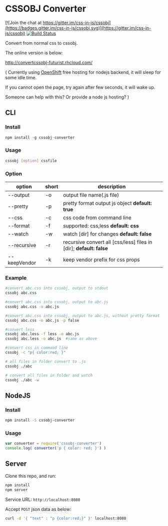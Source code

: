 # CSSOBJ Converter

[![Join the chat at https://gitter.im/css-in-js/cssobj](https://badges.gitter.im/css-in-js/cssobj.svg)](https://gitter.im/css-in-js/cssobj) [![Build Status](https://travis-ci.org/cssobj/cssobj-converter.svg?branch=master)](https://travis-ci.org/cssobj/cssobj-converter)

Convert from normal css to cssobj.

The online version is below:

http://convertcssobj-futurist.rhcloud.com/

( Currently using [OpenShift](https://www.openshift.com/) free hosting for nodejs backend, it will sleep for some idle time.

If you cannot open the page, try again after few seconds, it will wake up.

Someone can help with this? Or provide a node js hosting? )

## CLI

### Install

``` javascript
npm install -g cssobj-converter
```

### Usage

``` bash
cssobj [option] cssfile
```

### Option

option | short | description
---|---|---
--output | -o | output file name(.js file)
--pretty | -p | pretty format output js object **default: true**
--css | -c | css code from command line
--format | -f | supported: css,less **default: css**
--watch | -w | watch [dir] for changes **default: false**
--recursive | -r | recursive convert all [css/less] files in [dir]; **default: false**
--keepVendor | -k | keep vendor prefix for css props

### Example

``` bash
#convert abc.css into cssobj, output to stdout
cssobj abc.css

#convert abc.css into cssobj, output to abc.js
cssobj abc.css -o abc.js

#convert abc.css into cssobj, output to abc.js, without pretty format
cssobj abc.css -o abc.js -p false

#convert less
cssobj abc.less -f less -o abc.js
cssobj abc.less -o abc.js  #same as above

#convert css in command line
cssobj -c "p{ color:red; }"

# all files in folder convert to .js
cssobj ./abc

# convert all files in folder and watch
cssobj ./abc -w

```

## NodeJS

### Install

``` bash
npm install -S cssobj-converter
```

### Usage

``` javascript
var converter = require('cssobj-converter')
console.log( converter('p { color: red; }') )
```

## Server

Clone this repo, and run:

``` bash
npm install
npm server
```

Service URL: `http://localhost:8080`

Accept `POST` json data as below:

``` bash
curl -d '{ "text" : "p {color:red;}" }' localhost:8080
```

